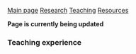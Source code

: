 [Main page](index.md) [Research](Research)  [Teaching](Teaching.md) [Resources](Resources.md) 

**Page is currently being updated**

### Teaching experience
